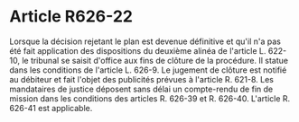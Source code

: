 # Article R626-22

Lorsque la décision rejetant le plan est devenue définitive et qu'il n'a pas été fait application des dispositions du deuxième alinéa de l'article L. 622-10, le tribunal se saisit d'office aux fins de clôture de la procédure. Il statue dans les conditions de l'article L. 626-9.   Le jugement de clôture est notifié au débiteur et fait l'objet des publicités prévues à l'article R. 621-8.   Les mandataires de justice déposent sans délai un compte-rendu de fin de mission dans les conditions des articles R. 626-39 et R. 626-40. L'article R. 626-41 est applicable.